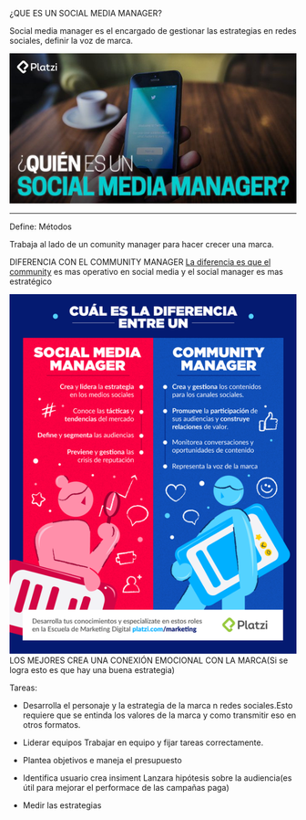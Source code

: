 ¿QUE ES UN SOCIAL MEDIA MANAGER?

Social media manager es el encargado de gestionar las estrategias en redes sociales, definir la voz  de marca.

![que es un social media manager](https://raw.githubusercontent.com/lcarloszapatag/Audioglosario-Roles-en-Marketing-Digital/main/que-es-social-media-manager.jpg)
_________________________________________
Define:
Métodos 

Trabaja al lado de un comunity manager para hacer crecer una marca.

DIFERENCIA CON EL COMMUNITY MANAGER
[La diferencia es que el community](https://www.youtube.com/watch?v=vDw3XuBDJ8E) es mas operativo en social media y el social manager es mas estratégico

![Social media manager vs community](https://raw.githubusercontent.com/lcarloszapatag/Audioglosario-Roles-en-Marketing-Digital/main/roles-comunity-manajer-platzi.png)
LOS MEJORES CREA UNA CONEXIÓN EMOCIONAL CON LA MARCA(Si se logra esto es que hay una buena estrategia)

Tareas:

- Desarrolla  el personaje y la estrategia de la marca n redes sociales.Esto requiere que se entinda los valores de la marca y como transmitir eso en otros formatos.


- Liderar equipos
Trabajar en equipo y fijar tareas correctamente.


- Plantea objetivos e maneja el presupuesto


- Identifica usuario crea insiment
Lanzara hipótesis sobre la audiencia(es útil para mejorar el performace de las campañas paga)

  
- Medir las estrategias
